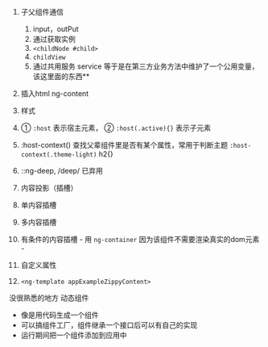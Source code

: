 1. 子父组件通信
    1. input，outPut
    2. 通过获取实例
      1. `<childNode #child>`
      2. `childView`
    3. 通过共用服务 service
      等于是在第三方业务方法中维护了一个公用变量，该这里面的东西**
  
2. 插入html
  ng-content

3. 样式
  1. ① `:host` 表示宿主元素， ② `:host(.active){}` 表示子元素
  2. :host-context() 查找父辈组件里是否有某个属性，常用于判断主题 `:host-context(.theme-light)` h2{}
  3. ::ng-deep, /deep/ 已弃用

4. 内容投影（插槽）
  1. 单内容插槽
  2. 多内容插槽
  3. 有条件的内容插槽
    - 用 `ng-container` 因为该组件不需要渲染真实的dom元素
    - 

5. 自定义属性
  1. `<ng-template appExampleZippyContent>`



没很熟悉的地方
动态组件
  - 像是用代码生成一个组件
  - 可以搞组件工厂，组件继承一个接口后可以有自己的实现
  - 运行期间把一个组件添加到应用中
